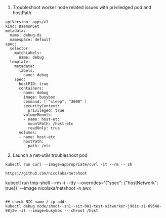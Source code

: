 
1. Troubleshoot worker node related issues with priviledged pod and hostPath        

```
apiVersion: apps/v1
kind: DaemonSet
metadata:
  name: debug-ds
  namespace: default
spec:
  selector:
    matchLabels:
      name: debug
  template:
    metadata:
      labels:
        name: debug
    spec:
      hostPID: true
      containers:
      - name: debug
        image: busybox
        command: [ "sleep", "3600" ]
        securityContext:
          privileged: true
        volumeMounts:
        - name: host-etc
          mountPath: /host-etc
          readOnly: true
      volumes:
      - name: host-etc
        hostPath:
          path: /etc
```

2. Launch a net-utils troubleshoot pod
```
kubectl run curl --image=appropriate/curl -it --rm -- sh

https://github.com/nicolaka/netshoot 
```
kubectl run tmp-shell --rm -i --tty --overrides='{"spec": {"hostNetwork": true}}'  --image nicolaka/netshoot -n awx
```

## check NIC name / ip addr
kubectl debug node/shoot--sn1--sit-081-test-sitworker-j90ic-z1-69548-98j2w -it --image=busybox -- chroot /host
```
